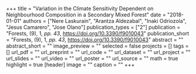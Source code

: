 +++
title = "Variation in the Climate Sensitivity Dependent on Neighbourhood Composition in a Secondary Mixed Forest"
date = "2018-01-01"
authors = ["Nere Laskurain", "Arantza Aldezabal", "Inaki Odriozola", "Jesus Camarero", "Jose Olano"]
publication_types = ["2"]
publication = "Forests, (9), 1, _pp. 43_, https://doi.org/10.3390/f9010043"
publication_short = "Forests, (9), 1, _pp. 43_, https://doi.org/10.3390/f9010043"
abstract = ""
abstract_short = ""
image_preview = ""
selected = false
projects = []
tags = []
url_pdf = ""
url_preprint = ""
url_code = ""
url_dataset = ""
url_project = ""
url_slides = ""
url_video = ""
url_poster = ""
url_source = ""
math = true
highlight = true
[header]
image = ""
caption = ""
+++
